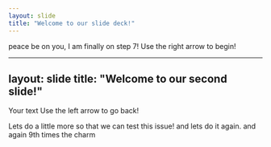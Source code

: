 ```yaml
---
layout: slide
title: "Welcome to our slide deck!"
---
```

peace be on you, I am finally on step 7!
Use the right arrow to begin!

---
layout: slide
title: "Welcome to our second slide!"
---
Your text
Use the left arrow to go back!


Lets do a little more so that we can test this issue!
and lets do it again.
and again
9th times the charm